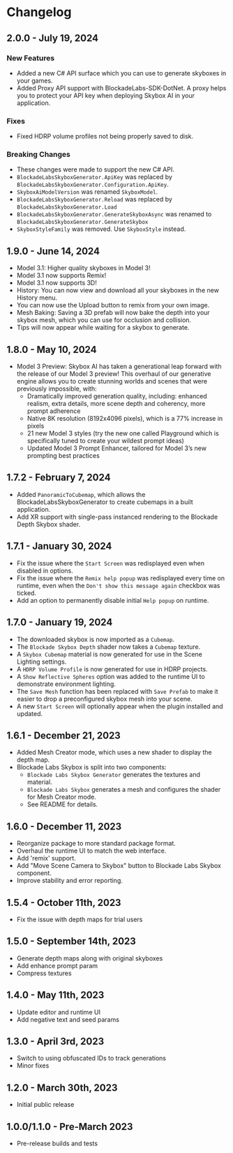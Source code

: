 ﻿# Changelog

## 2.0.0 - July 19, 2024

### New Features

- Added a new C# API surface which you can use to generate skyboxes in your games.
- Added Proxy API support with BlockadeLabs-SDK-DotNet. A proxy helps you to protect your API key when deploying Skybox AI in your application.

### Fixes

- Fixed HDRP volume profiles not being properly saved to disk.

### Breaking Changes

- These changes were made to support the new C# API.
- `BlockadeLabsSkyboxGenerator.ApiKey` was replaced by `BlockadeLabsSkyboxGenerator.Configuration.ApiKey`.
- `SkyboxAiModelVersion` was renamed `SkyboxModel`.
- `BlockadeLabsSkyboxGenerator.Reload` was replaced by `BlockadeLabsSkyboxGenerator.Load`
- `BlockadeLabsSkyboxGenerator.GenerateSkyboxAsync` was renamed to `BlockadeLabsSkyboxGenerator.GenerateSkybox`
- `SkyboxStyleFamily` was removed. Use `SkyboxStyle` instead.

## 1.9.0 - June 14, 2024

- Model 3.1: Higher quality skyboxes in Model 3!
- Model 3.1 now supports Remix!
- Model 3.1 now supports 3D!
- History: You can now view and download all your skyboxes in the new History menu.
- You can now use the Upload button to remix from your own image.
- Mesh Baking: Saving a 3D prefab will now bake the depth into your skybox mesh, which you can use for occlusion and collision.
- Tips will now appear while waiting for a skybox to generate.

## 1.8.0 - May 10, 2024

- Model 3 Preview: Skybox AI has taken a generational leap forward with the release of our Model 3 preview! This overhaul of our generative engine allows you to create stunning worlds and scenes that were previously impossible, with:
  - Dramatically improved generation quality, including: enhanced realism, extra details, more scene depth and coherency, more prompt adherence
  - Native 8K resolution (8192x4096 pixels), which is a 77% increase in pixels
  - 21 new Model 3 styles (try the new one called Playground which is specifically tuned to create your wildest prompt ideas)
  - Updated Model 3 Prompt Enhancer, tailored for Model 3’s new prompting best practices

## 1.7.2 - February 7, 2024

- Added `PanoramicToCubemap`, which allows the BlockadeLabsSkyboxGenerator to create cubemaps in a built application.
- Add XR support with single-pass instanced rendering to the Blockade Depth Skybox shader.

## 1.7.1 - January 30, 2024

- Fix the issue where the `Start Screen` was redisplayed even when disabled in options.
- Fix the issue where the `Remix help popup` was redisplayed every time on runtime, even when the `Don't show this message again` checkbox was ticked.
- Add an option to permanently disable initial `Help popup` on runtime.

## 1.7.0 - January 19, 2024

- The downloaded skybox is now imported as a `Cubemap`.
- The `Blockade Skybox Depth` shader now takes a `Cubemap` texture.
- A `Skybox Cubemap` material is now generated for use in the Scene Lighting settings.
- A `HDRP Volume Profile` is now generated for use in HDRP projects.
- A `Show Reflective Spheres` option was added to the runtime UI to demonstrate environment lighting.
- The `Save Mesh` function has been replaced with `Save Prefab` to make it easier to drop a preconfigured skybox mesh into your scene.
- A new `Start Screen` will optionally appear when the plugin installed and updated.

## 1.6.1 - December 21, 2023

- Added Mesh Creator mode, which uses a new shader to display the depth map.
- Blockade Labs Skybox is split into two components:
  - `Blockade Labs Skybox Generator` generates the textures and material.
  - `Blockade Labs Skybox` generates a mesh and configures the shader for Mesh Creator mode.
  - See README for details.

## 1.6.0 - December 11, 2023

- Reorganize package to more standard package format.
- Overhaul the runtime UI to match the web interface.
- Add 'remix' support.
- Add "Move Scene Camera to Skybox" button to Blockade Labs Skybox component.
- Improve stability and error reporting.

## 1.5.4 - October 11th, 2023

- Fix the issue with depth maps for trial users

## 1.5.0 - September 14th, 2023

- Generate depth maps along with original skyboxes
- Add enhance prompt param
- Compress textures

## 1.4.0 - May 11th, 2023

- Update editor and runtime UI
- Add negative text and seed params

## 1.3.0 - April 3rd, 2023

- Switch to using obfuscated IDs to track generations
- Minor fixes

## 1.2.0 - March 30th, 2023

- Initial public release

## 1.0.0/1.1.0 - Pre-March 2023

- Pre-release builds and tests
